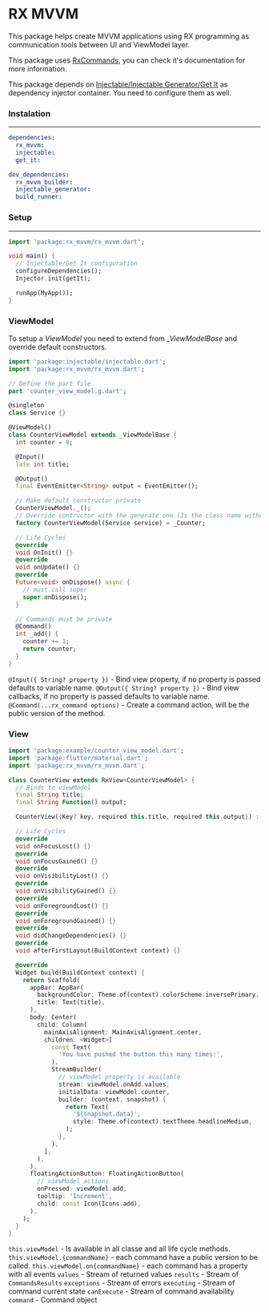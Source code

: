 # RX MVVM

This package helps create MVVM applications using RX programming as communication tools between UI and ViewModel layer.

This package uses [RxCommands](https://pub.dev/packages/rx_command), you can check it's documentation for more information.

This package depends on [Injectable/Injectable Generator/Get It](https://pub.dev/packages/injectable) as dependency injector container. You need to configure them as well.

### Instalation

---

```yaml
dependencies:
  rx_mvvm:
  injectable:
  get_it:

dev_dependencies:
  rx_mvvm_builder:
  injectable_generator:
  build_runner:
```

### Setup

---

```dart
import 'package:rx_mvvm/rx_mvvm.dart';

void main() {
  // Injectable/Get It configuration
  configureDependencies();
  Injector.init(getIt);

  runApp(MyApp());
}
```

### ViewModel

To setup a _ViewModel_ you need to extend from _\_ViewModelBase_ and override default constructors.

```dart
import 'package:injectable/injectable.dart';
import 'package:rx_mvvm/rx_mvvm.dart';

// Define the part file
part 'counter_view_model.g.dart';

@singleton
class Service {}

@ViewModel()
class CounterViewModel extends _ViewModelBase {
  int counter = 0;

  @Input()
  late int title;

  @Output()
  final EventEmitter<String> output = EventEmitter();

  // Make default constructor private
  CounterViewModel._();
  // Override contructor with the generate one (Is the class name without ViewModel)
  factory CounterViewModel(Service service) = _Counter;

  // Life Cycles
  @override
  void OnInit() {}
  @override
  void onUpdate() {}
  @override
  Future<void> onDispose() async {
    // must call super
    super.onDispose();
  }

  // Commands must be private
  @Command()
  int _add() {
    counter += 1;
    return counter;
  }
}
```

`@Input({ String? property })` - Bind view property, if no property is passed defaults to variable name.
`@Output({ String? property })` - Bind view callbacks, if no property is passed defaults to variable name.
`@Command(...rx_command options)` - Create a command action, will be the public version of the method.

### View

```dart
import 'package:example/counter_view_model.dart';
import 'package:flutter/material.dart';
import 'package:rx_mvvm/rx_mvvm.dart';

class CounterView extends RxView<CounterViewModel> {
  // Binds to viewModel
  final String title;
  final String Function() output;

  CounterView({Key? key, required this.title, required this.output}) : super(key: key);

  // Life Cycles
  @override
  void onFocusLost() {}
  @override
  void onFocusGained() {}
  @override
  void onVisibilityLost() {}
  @override
  void onVisibilityGained() {}
  @override
  void onForegroundLost() {}
  @override
  void onForegroundGained() {}
  @override
  void didChangeDependencies() {}
  @override
  void afterFirstLayout(BuildContext context) {}

  @override
  Widget build(BuildContext context) {
    return Scaffold(
      appBar: AppBar(
        backgroundColor: Theme.of(context).colorScheme.inversePrimary,
        title: Text(title),
      ),
      body: Center(
        child: Column(
          mainAxisAlignment: MainAxisAlignment.center,
          children: <Widget>[
            const Text(
              'You have pushed the button this many times:',
            ),
            StreamBuilder(
              // viewModel property is available
              stream: viewModel.onAdd.values,
              initialData: viewModel.counter,
              builder: (context, snapshot) {
                return Text(
                  '${snapshot.data}',
                  style: Theme.of(context).textTheme.headlineMedium,
                );
              },
            ),
          ],
        ),
      ),
      floatingActionButton: FloatingActionButton(
        // viewModel actions
        onPressed: viewModel.add,
        tooltip: 'Increment',
        child: const Icon(Icons.add),
      ),
    );
  }
}
```

`this.viewModel` - Is available in all classe and all life cycle methods.
`this.viewModel.{commandName}` - each command have a public version to be called.
`this.viewModel.on{commandName}` - each command has a property with all events
`values` - Stream of returned values
`results` - Stream of `CommandsResults`
`exceptions` - Stream of errors
`executing` - Stream of command current state
`canExecute` - Stream of command availability
`command` - Command object
